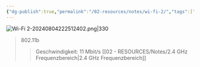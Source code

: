```yaml
---
{"dg-publish":true,"permalink":"/02-resources/notes/wi-fi-2/","tags":["informatik/netzwerk/wifi"],"noteIcon":"","updated":"2025-09-10T16:35:41.516+02:00"}
---
```


![Wi-Fi 2-20240804222512402.png|330](/img/user/02%20-%20RESOURCES/Files/IMG/Wi-Fi%202-20240804222512402.png)
>802.11b
>>Geschwindigkeit: 11 Mbit/s
>>[[02 - RESOURCES/Notes/2.4 GHz Frequenzbereich\|2.4 GHz Frequenzbereich]]